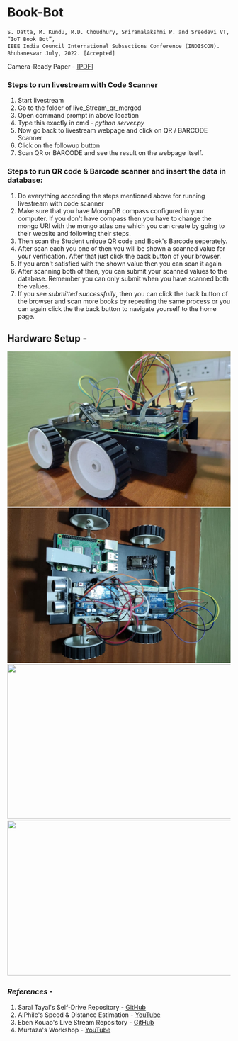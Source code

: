 # Book-Bot

```
S. Datta, M. Kundu, R.D. Choudhury, Sriramalakshmi P. and Sreedevi VT, “IoT Book Bot”, 
IEEE India Council International Subsections Conference (INDISCON). Bhubaneswar July, 2022. [Accepted]
```
Camera-Ready Paper - [[PDF]](https://github.com/souvik0306/Book-Bot/blob/master/INDISCON/IoT%20Book%20Bot%20Final%20Draft.pdf)
### Steps to run livestream with Code Scanner
1) Start livestream
2) Go to the folder of live_Stream_qr_merged
3) Open command prompt in above location
4) Type this exactly in cmd - *python server.py*
5) Now go back to livestream webpage and click on QR / BARCODE Scanner
6) Click on the followup button
7) Scan QR or BARCODE and see the result on the webpage itself. 

### Steps to run QR code & Barcode scanner and insert the data in database:

1) Do everything according the steps mentioned above for running livestream with code scanner
2) Make sure that you have MongoDB compass configured in your computer. If you don't have compass then you have to change the mongo URI with the mongo atlas one which you can create by going to their website and following their steps.
3) Then scan the Student unique QR code and Book's Barcode seperately.
4) After scan each you one of then you will be shown a scanned value for your verification. After that just click the back button of your browser.
5) If you aren't satisfied with the shown value then you can scan it again
6) After scanning both of then, you can submit your scanned values to the database. Remember you can only submit when you have scanned both the values.
7) If you see *submitted successfully*, then you can click the back button of the browser and scan more books by repeating the same process or you can again click the the back button to navigate yourself to the home page.

## Hardware Setup - 

<img src="https://github.com/souvik0306/Book-Bot/blob/master/Media/Image (2).jpeg" width="550" height="350">
<img src="https://github.com/souvik0306/Book-Bot/blob/master/Media/Image (3).jpeg" width="550" height="350">
<!-- <img src="https://github.com/souvik0306/Book-Bot/blob/master/Media/Image (1).jpeg" width="550" height="350"> -->
<!-- <img src="https://github.com/souvik0306/Book-Bot/blob/master/Photos/d.jpeg" width="550" height="350">
 -->
 <image src="https://github.com/souvik0306/Book-Bot/blob/master/Media/Test_Run_1.gif" width="550" height="350">

  <image src="https://github.com/souvik0306/Book-Bot/blob/master/Media/Video_2.gif" width="550" height="350">

### *References* - 
1. Saral Tayal's Self-Drive Repository - [GitHub](https://github.com/SaralTayal123/SelfDrive)
2. AiPhile's Speed & Distance Estimation - [YouTube](https://www.youtube.com/watch?v=DIxcLghsQ4Q&ab_channel=AiPhile)
3. Eben Kouao's Live Stream Repository - [GitHub](https://github.com/EbenKouao/pi-camera-stream-flask)
4. Murtaza's Workshop - [YouTube](https://www.youtube.com/channel/UCYUjYU5FveRAscQ8V21w81A)

